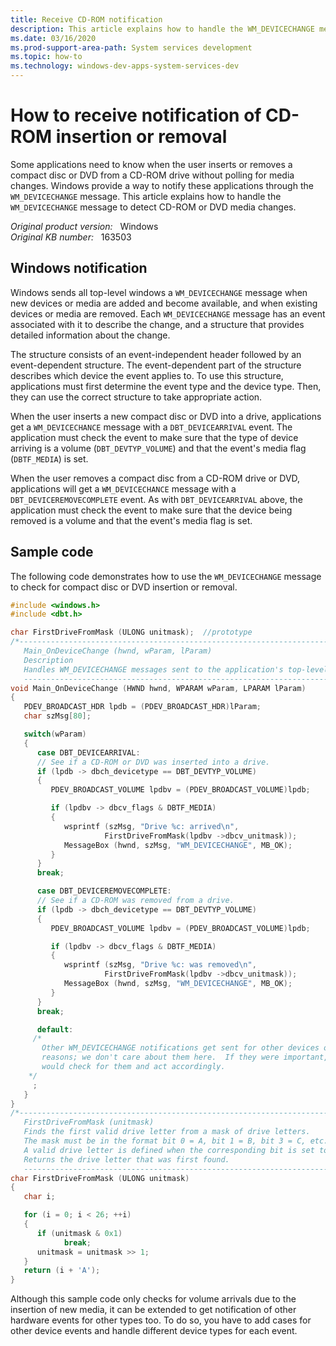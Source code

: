```yaml
---
title: Receive CD-ROM notification
description: This article explains how to handle the WM_DEVICECHANGE message to detect CD-ROM or DVD media changes.
ms.date: 03/16/2020
ms.prod-support-area-path: System services development
ms.topic: how-to
ms.technology: windows-dev-apps-system-services-dev
---
```

# How to receive notification of CD-ROM insertion or removal

Some applications need to know when the user inserts or removes a compact disc or DVD from a CD-ROM drive without polling for media changes. Windows provide a way to notify these applications through the `WM_DEVICECHANGE` message. This article explains how to handle the `WM_DEVICECHANGE` message to detect CD-ROM or DVD media changes.

_Original product version:_ &nbsp; Windows  
_Original KB number:_ &nbsp; 163503

## Windows notification

Windows sends all top-level windows a `WM_DEVICECHANGE` message when new devices or media are added and become available, and when existing devices or media are removed. Each `WM_DEVICECHANGE` message has an event associated with it to describe the change, and a structure that provides detailed information about the change.

The structure consists of an event-independent header followed by an event-dependent structure. The event-dependent part of the structure describes which device the event applies to. To use this structure, applications must first determine the event type and the device type. Then, they can use the correct structure to take appropriate action.

When the user inserts a new compact disc or DVD into a drive, applications get a `WM_DEVICECHANCE` message with a `DBT_DEVICEARRIVAL` event. The application must check the event to make sure that the type of device arriving is a volume (`DBT_DEVTYP_VOLUME`) and that the event's media flag (`DBTF_MEDIA`) is set.

When the user removes a compact disc from a CD-ROM drive or DVD, applications will get a `WM_DEVICECHANCE` message with a `DBT_DEVICEREMOVECOMPLETE` event. As with `DBT_DEVICEARRIVAL` above, the application must check the event to make sure that the device being removed is a volume and that the event's media flag is set.

## Sample code

The following code demonstrates how to use the `WM_DEVICECHANGE` message to check for compact disc or DVD insertion or removal.

``` cpp
#include <windows.h>
#include <dbt.h>

char FirstDriveFromMask (ULONG unitmask);  //prototype
/*----------------------------------------------------------------------
   Main_OnDeviceChange (hwnd, wParam, lParam)
   Description
   Handles WM_DEVICECHANGE messages sent to the application's top-level window.
   ----------------------------------------------------------------------*/
void Main_OnDeviceChange (HWND hwnd, WPARAM wParam, LPARAM lParam)
{
   PDEV_BROADCAST_HDR lpdb = (PDEV_BROADCAST_HDR)lParam;
   char szMsg[80];

   switch(wParam)
   {
      case DBT_DEVICEARRIVAL:
      // See if a CD-ROM or DVD was inserted into a drive.
      if (lpdb -> dbch_devicetype == DBT_DEVTYP_VOLUME)
      {
         PDEV_BROADCAST_VOLUME lpdbv = (PDEV_BROADCAST_VOLUME)lpdb;

         if (lpdbv -> dbcv_flags & DBTF_MEDIA)
         {
            wsprintf (szMsg, "Drive %c: arrived\n",
                     FirstDriveFromMask(lpdbv ->dbcv_unitmask));
            MessageBox (hwnd, szMsg, "WM_DEVICECHANGE", MB_OK);
         }
      }
      break;

      case DBT_DEVICEREMOVECOMPLETE:
      // See if a CD-ROM was removed from a drive.
      if (lpdb -> dbch_devicetype == DBT_DEVTYP_VOLUME)
      {
         PDEV_BROADCAST_VOLUME lpdbv = (PDEV_BROADCAST_VOLUME)lpdb;

         if (lpdbv -> dbcv_flags & DBTF_MEDIA)
         {
            wsprintf (szMsg, "Drive %c: was removed\n",
                     FirstDriveFromMask(lpdbv ->dbcv_unitmask));
            MessageBox (hwnd, szMsg, "WM_DEVICECHANGE", MB_OK);
         }
      }
      break;

      default:
     /*
       Other WM_DEVICECHANGE notifications get sent for other devices or 
       reasons; we don't care about them here.  If they were important, we 
       would check for them and act accordingly.
    */
     ;
   }
}
/*----------------------------------------------------------------------
   FirstDriveFromMask (unitmask)
   Finds the first valid drive letter from a mask of drive letters. 
   The mask must be in the format bit 0 = A, bit 1 = B, bit 3 = C, etc.
   A valid drive letter is defined when the corresponding bit is set to 1.
   Returns the drive letter that was first found.
   ----------------------------------------------------------------------*/
char FirstDriveFromMask (ULONG unitmask)
{
   char i;

   for (i = 0; i < 26; ++i)
   {
      if (unitmask & 0x1)
            break;
      unitmask = unitmask >> 1;
   }
   return (i + 'A');
}
```

Although this sample code only checks for volume arrivals due to the insertion of new media, it can be extended to get notification of other hardware events for other types too. To do so, you have to add cases for other device events and handle different device types for each event.
